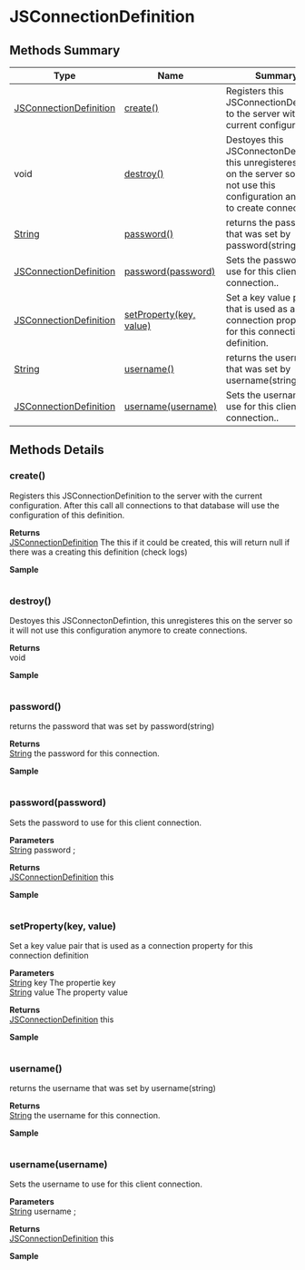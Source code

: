 #  JSConnectionDefinition


## Methods Summary

| Type                                                  | Name                    | Summary                                                                                                           |
| ----------------------------------------------------- | ----------------------- | ----------------------------------------------------------------------------------------------------------------- |
| [JSConnectionDefinition](./JSConnectionDefinition.md) | [create()](JSConnectionDefinition.md#create)                   | Registers this JSConnectionDefinition to the server with the current configuration..                                    |
|void | [destroy()](JSConnectionDefinition.md#destroy)                   | Destoyes this JSConnectonDefintion, this unregisteres this on the server so it will not use this configuration anymore to create connections..                                    |
| [String](../JSLib/String.md) | [password()](JSConnectionDefinition.md#password)                   | returns the password that was set by password(string).                                    |
| [JSConnectionDefinition](./JSConnectionDefinition.md) | [password(password)](JSConnectionDefinition.md#password-password)                   | Sets the password to use for this client connection..                                    |
| [JSConnectionDefinition](./JSConnectionDefinition.md) | [setProperty(key, value)](JSConnectionDefinition.md#setproperty-key-value)                   | Set a key value pair that is used as a connection property for this connection definition.                                    |
| [String](../JSLib/String.md) | [username()](JSConnectionDefinition.md#username)                   | returns the username that was set by username(string).                                    |
| [JSConnectionDefinition](./JSConnectionDefinition.md) | [username(username)](JSConnectionDefinition.md#username-username)                   | Sets the username to use for this client connection..                                    |

## Methods Details

### create()

Registers this JSConnectionDefinition to the server with the current configuration.
 After this call all connections to that database will use the configuration of this definition.


**Returns**\
[JSConnectionDefinition](./JSConnectionDefinition.md) The this if it could be created, this will return null if there was a creating this definition (check logs)


**Sample**

```javascript

```
### destroy()

Destoyes this JSConnectonDefintion, this unregisteres this on the server so it will not use this configuration anymore to create connections.


**Returns**\
void 


**Sample**

```javascript

```
### password()

returns the password that was set by password(string)


**Returns**\
[String](../JSLib/String.md) the password for this connection.


**Sample**

```javascript

```
### password(password)

Sets the password to use for this client connection.

**Parameters**\
[String](../JSLib/String.md) password  ;

**Returns**\
[JSConnectionDefinition](./JSConnectionDefinition.md) this


**Sample**

```javascript

```
### setProperty(key, value)

Set a key value pair that is used as a connection property for this connection definition

**Parameters**\
[String](../JSLib/String.md) key The propertie key\
[String](../JSLib/String.md) value The property value

**Returns**\
[JSConnectionDefinition](./JSConnectionDefinition.md) this


**Sample**

```javascript

```
### username()

returns the username that was set by username(string)


**Returns**\
[String](../JSLib/String.md) the username for this connection.


**Sample**

```javascript

```
### username(username)

Sets the username to use for this client connection.

**Parameters**\
[String](../JSLib/String.md) username  ;

**Returns**\
[JSConnectionDefinition](./JSConnectionDefinition.md) this


**Sample**

```javascript

```

